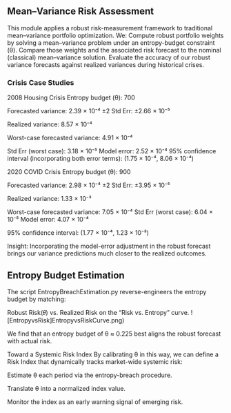 ## Mean–Variance Risk Assessment

This module applies a robust risk-measurement framework to traditional mean–variance portfolio optimization. We:
Compute robust portfolio weights by solving a mean–variance problem under an entropy-budget constraint (θ).
Compare those weights and the associated risk forecast to the nominal (classical) mean–variance solution.
Evaluate the accuracy of our robust variance forecasts against realized variances during historical crises.

### Crisis Case Studies
2008 Housing Crisis
Entropy budget (θ): 700

Forecasted variance: 2.39 × 10⁻⁴
±2 Std Err: ±2.66 × 10⁻⁵

Realized variance: 8.57 × 10⁻⁴

Worst-case forecasted variance: 4.91 × 10⁻⁴

Std Err (worst case): 3.18 × 10⁻⁵
Model error: 2.52 × 10⁻⁴
95% confidence interval (incorporating both error terms):
(1.75 × 10⁻⁴, 8.06 × 10⁻⁴)

2020 COVID Crisis
Entropy budget (θ): 900

Forecasted variance: 2.98 × 10⁻⁴
±2 Std Err: ±3.95 × 10⁻⁵

Realized variance: 1.33 × 10⁻³

Worst-case forecasted variance: 7.05 × 10⁻⁴
Std Err (worst case): 6.04 × 10⁻⁵
Model error: 4.07 × 10⁻⁴

95% confidence interval:
(1.77 × 10⁻⁴, 1.23 × 10⁻³)

Insight: Incorporating the model-error adjustment in the robust forecast brings our variance predictions much closer to the realized outcomes.

## Entropy Budget Estimation
The script EntropyBreachEstimation.py reverse-engineers the entropy budget by matching:

Robust Risk(𝜃) vs. Realized Risk
on the “Risk vs. Entropy” curve.
![EntropyvsRisk]EntropyvsRiskCurve.png)

We find that an entropy budget of θ ≈ 0.225 best aligns the robust forecast with actual risk.

Toward a Systemic Risk Index
By calibrating θ in this way, we can define a Risk Index that dynamically tracks market-wide systemic risk:

Estimate θ each period via the entropy-breach procedure.

Translate θ into a normalized index value.

Monitor the index as an early warning signal of emerging risk.
